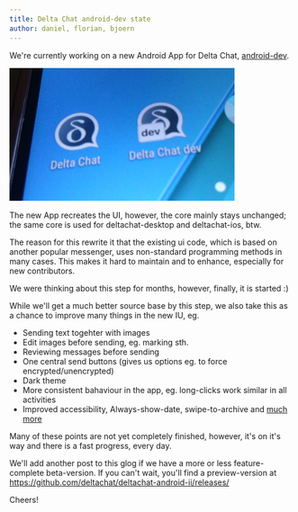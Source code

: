```yaml
---
title: Delta Chat android-dev state
author: daniel, florian, bjoern
---
```


We're currently working on a new Android App for Delta Chat,
[android-dev](https://github.com/deltachat/deltachat-android-ii/issues).

![Delta-Android-Dev](../assets/blog/20181012-android-dev.jpg)

The new App recreates the UI, however, the core mainly stays unchanged;
the same core is used for deltachat-desktop and deltachat-ios, btw.

The reason for this rewrite it that the existing ui code,
which is based on another popular messenger,
uses non-standard programming methods in many cases.
This makes it hard to maintain and to enhance, especially for new contributors.

We were thinking about this step for months, however, finally, it is started :)

While we'll get a much better source base by this step, 
we also take this as a chance to improve many things in the new IU, eg.

* Sending text togehter with images
* Edit images before sending, eg. marking sth.
* Reviewing messages before sending
* One central send buttons (gives us options eg. to force encrypted/unencrypted)
* Dark theme
* More consistent bahaviour in the app, 
  eg. long-clicks work similar in all activities
* Improved accessibility, Always-show-date, swipe-to-archive and
  [much more](https://github.com/deltachat/deltachat-android-ii/issues/25)

Many of these points are not yet completely finished,
however, it's on it's way and there is a fast progress, every day.

We'll add another post to this glog if we have a more or less feature-complete beta-version.
If you can't wait, you'll find a preview-version at <https://github.com/deltachat/deltachat-android-ii/releases/>

Cheers!
